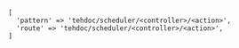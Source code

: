         [
          'pattern' => 'tehdoc/scheduler/<controller>/<action>',
          'route' => 'tehdoc/scheduler/<controller>/<action>',
        ]

